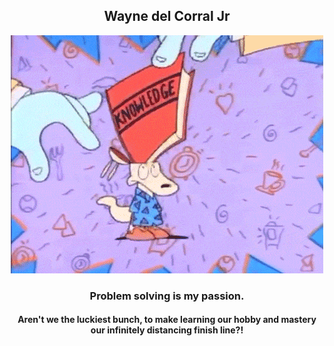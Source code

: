 <div align="center">

## Wayne del Corral Jr


  <img src="https://github.com/waynedelcorraljr/waynedelcorraljr/blob/main/rockosModernLifeIntroKnowledge.gif">



### Problem solving is my passion. 

#### Aren't we the luckiest bunch, to make learning our hobby and mastery our infinitely distancing finish line?! 

</div>
